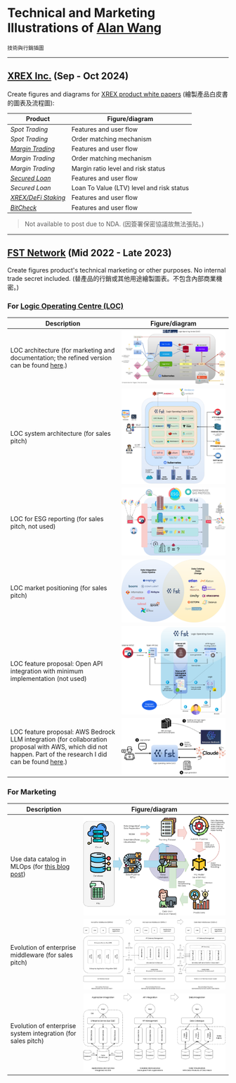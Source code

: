 # Technical and Marketing Illustrations of [Alan Wang](https://github.com/alankrantas)

`技術與行銷插圖`

---

## [XREX Inc.](https://xrex.io/) (Sep - Oct 2024)

Create figures and diagrams for [XREX product white papers](https://github.com/alankrantas/alankrantas/blob/main/works/projects.md#fintech-product-white-paper-copywriting) (繪製產品白皮書的圖表及流程圖):

| Product | Figure/diagram |
| --- | --- |
| _Spot Trading_ | Features and user flow |
| _Spot Trading_ | Order matching mechanism |
| [_Margin Trading_](https://support.xrex.io/en/collections/6032284-margin-trading) | Features and user flow |
| _Margin Trading_ | Order matching mechanism |
| _Margin Trading_ | Margin ratio level and risk status |
| [_Secured Loan_](https://support.xrex.io/en/articles/7322871-what-is-crypto-secured-loan) | Features and user flow |
| _Secured Loan_ | Loan To Value (LTV) level and risk status |
| [_XREX/DeFi Staking_](https://support.xrex.io/en/articles/6034478-what-is-staking) | Features and user flow |
| [_BitCheck_](https://support.xrex.io/en/collections/3064945-bitcheck) | Features and user flow |

> Not available to post due to NDA. (因簽署保密協議故無法張貼。)

---

## [FST Network](https://www.fst.network/) (Mid 2022 - Late 2023)

Create figures product's technical marketing or other purposes. No internal trade secret included. (替產品的行銷或其他用途繪製圖表。不包含內部商業機密。)

### For [Logic Operating Centre (LOC)](https://www.fst.network/logic-operation-centre)

| Description | Figure/diagram |
| --- | --- |
| LOC architecture (for marketing and documentation; the refined version can be found [here](https://loc-documentation.vercel.app/docs/system-faq/software-and-architecture).) | ![LOC](https://github.com/alankrantas/alankrantas/blob/main/works/illustration/loc.png) |
| LOC system architecture (for sales pitch) | ![LOC-system](https://github.com/alankrantas/alankrantas/blob/main/works/illustration/loc-system.png) |
| LOC for ESG reporting (for sales pitch, not used) | ![esg](https://github.com/alankrantas/alankrantas/blob/main/works/illustration/esg.png) |
| LOC market positioning (for sales pitch) | ![LOC-position](https://github.com/alankrantas/alankrantas/blob/main/works/illustration/loc-marketing-position.png) |
| LOC feature proposal: Open API integration with minimum implementation (not used) | ![LOC-proposal](https://github.com/alankrantas/alankrantas/blob/main/works/illustration/loc-feature-proposal.png) |
| LOC feature proposal: AWS Bedrock LLM integration (for collaboration proposal with AWS, which did not happen. Part of the research I did can be found [here](https://github.com/alankrantas/aws-sdk-js-bedrock-llm-example).) | ![LOC-proposal-bedrock](https://github.com/alankrantas/alankrantas/blob/main/works/illustration/loc-aws-bedrock.png) |

### For Marketing

| Description | Figure/diagram |
| --- | --- |
| Use data catalog in MLOps (for [this blog post](https://www.fst.network/post/machine-learning)) | ![mlops](https://github.com/alankrantas/alankrantas/blob/main/works/illustration/mlops.png) |
| Evolution of enterprise middleware (for sales pitch) | ![data-middleware](https://github.com/alankrantas/alankrantas/blob/main/works/illustration/middleware.png) |
| Evolution of enterprise system integration (for sales pitch) | ![data-virtualization](https://github.com/alankrantas/alankrantas/blob/main/works/illustration/data-virtualization.png) |
